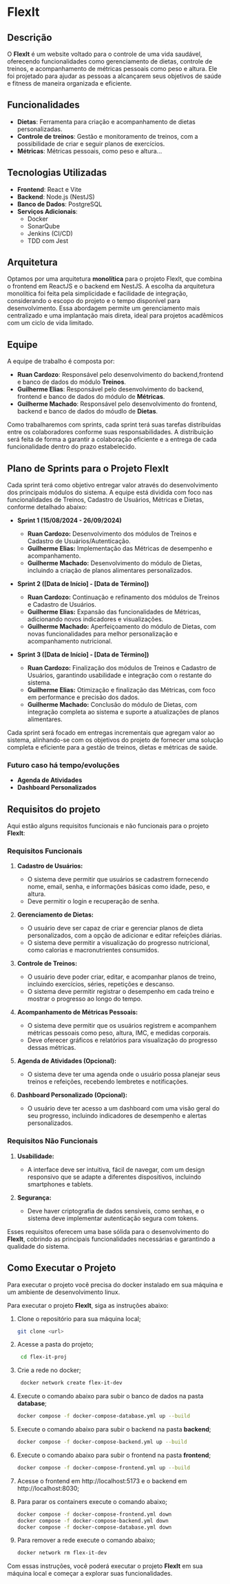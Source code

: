 # FlexIt

## Descrição
O **FlexIt** é um website voltado para o controle de uma vida saudável, oferecendo funcionalidades como gerenciamento de dietas, controle de treinos, e acompanhamento de métricas pessoais como peso e altura. Ele foi projetado para ajudar as pessoas a alcançarem seus objetivos de saúde e fitness de maneira organizada e eficiente.

## Funcionalidades
- **Dietas**: Ferramenta para criação e acompanhamento de dietas personalizadas.
- **Controle de treinos**: Gestão e monitoramento de treinos, com a possibilidade de criar e seguir planos de exercícios.
- **Métricas**: Métricas pessoais, como peso e altura...

## Tecnologias Utilizadas
- **Frontend**: React e Vite
- **Backend**: Node.js (NestJS)
- **Banco de Dados**: PostgreSQL
- **Serviços Adicionais**:
  - Docker
  - SonarQube
  - Jenkins (CI/CD)
  - TDD com Jest

## Arquitetura
Optamos por uma arquitetura **monolítica** para o projeto FlexIt, que combina o frontend em ReactJS e o backend em NestJS. A escolha da arquitetura monolítica foi feita pela simplicidade e facilidade de integração, considerando o escopo do projeto e o tempo disponível para desenvolvimento. Essa abordagem permite um gerenciamento mais centralizado e uma implantação mais direta, ideal para projetos acadêmicos com um ciclo de vida limitado.

## Equipe
A equipe de trabalho é composta por:
- **Ruan Cardozo**: Responsável pelo desenvolvimento do backend,frontend e banco de dados do módulo **Treinos**.
- **Guilherme Elias**: Responsável pelo desenvolvimento do backend, frontend e banco de dados do módulo de **Métricas**.
- **Guilherme Machado**: Responsável pelo desenvolvimento do frontend, backend e banco de dados do móudlo de **Dietas**.

Como trabalharemos com sprints, cada sprint terá suas tarefas distribuídas entre os colaboradores conforme suas responsabilidades. A distribuição será feita de forma a garantir a colaboração eficiente e a entrega de cada funcionalidade dentro do prazo estabelecido.

## Plano de Sprints para o Projeto FlexIt

Cada sprint terá como objetivo entregar valor através do desenvolvimento dos principais módulos do sistema. A equipe está dividida com foco nas funcionalidades de Treinos, Cadastro de Usuários, Métricas e Dietas, conforme detalhado abaixo:

- **Sprint 1 (15/08/2024 - 26/09/2024)**
  - **Ruan Cardozo:** Desenvolvimento dos módulos de Treinos e Cadastro de Usuários/Autenticação.
  - **Guilherme Elias:** Implementação das Métricas de desempenho e acompanhamento.
  - **Guilherme Machado:** Desenvolvimento do módulo de Dietas, incluindo a criação de planos alimentares personalizados.

- **Sprint 2 ([Data de Início] - [Data de Término])**
  - **Ruan Cardozo:** Continuação e refinamento dos módulos de Treinos e Cadastro de Usuários.
  - **Guilherme Elias:** Expansão das funcionalidades de Métricas, adicionando novos indicadores e visualizações.
  - **Guilherme Machado:** Aperfeiçoamento do módulo de Dietas, com novas funcionalidades para melhor personalização e acompanhamento nutricional.

- **Sprint 3 ([Data de Início] - [Data de Término])**
  - **Ruan Cardozo:** Finalização dos módulos de Treinos e Cadastro de Usuários, garantindo usabilidade e integração com o restante do sistema.
  - **Guilherme Elias:** Otimização e finalização das Métricas, com foco em performance e precisão dos dados.
  - **Guilherme Machado:** Conclusão do módulo de Dietas, com integração completa ao sistema e suporte a atualizações de planos alimentares.

Cada sprint será focado em entregas incrementais que agregam valor ao sistema, alinhando-se com os objetivos do projeto de fornecer uma solução completa e eficiente para a gestão de treinos, dietas e métricas de saúde.

### Futuro caso há tempo/evoluções

- **Agenda de Atividades**
- **Dashboard Personalizados**

## Requisitos do projeto

Aqui estão alguns requisitos funcionais e não funcionais para o projeto **FlexIt**:

### Requisitos Funcionais

1. **Cadastro de Usuários:**
   - O sistema deve permitir que usuários se cadastrem fornecendo nome, email, senha, e informações básicas como idade, peso, e altura.
   - Deve permitir o login e recuperação de senha.

2. **Gerenciamento de Dietas:**
   - O usuário deve ser capaz de criar e gerenciar planos de dieta personalizados, com a opção de adicionar e editar refeições diárias.
   - O sistema deve permitir a visualização do progresso nutricional, como calorias e macronutrientes consumidos.

3. **Controle de Treinos:**
   - O usuário deve poder criar, editar, e acompanhar planos de treino, incluindo exercícios, séries, repetições e descanso.
   - O sistema deve permitir registrar o desempenho em cada treino e mostrar o progresso ao longo do tempo.

4. **Acompanhamento de Métricas Pessoais:**
   - O sistema deve permitir que os usuários registrem e acompanhem métricas pessoais como peso, altura, IMC, e medidas corporais.
   - Deve oferecer gráficos e relatórios para visualização do progresso dessas métricas.

5. **Agenda de Atividades (Opcional):**
   - O sistema deve ter uma agenda onde o usuário possa planejar seus treinos e refeições, recebendo lembretes e notificações.

6. **Dashboard Personalizado (Opcional):**
   - O usuário deve ter acesso a um dashboard com uma visão geral do seu progresso, incluindo indicadores de desempenho e alertas personalizados.

### Requisitos Não Funcionais

1. **Usabilidade:**
   - A interface deve ser intuitiva, fácil de navegar, com um design responsivo que se adapte a diferentes dispositivos, incluindo smartphones e tablets.

2. **Segurança:**
   - Deve haver criptografia de dados sensíveis, como senhas, e o sistema deve implementar autenticação segura com tokens.

Esses requisitos oferecem uma base sólida para o desenvolvimento do **FlexIt**, cobrindo as principais funcionalidades necessárias e garantindo a qualidade do sistema.

## Como Executar o Projeto

Para executar o projeto você precisa do docker instalado em sua máquina e um ambiente de desenvolvimento linux.

Para executar o projeto **FlexIt**, siga as instruções abaixo:

1. Clone o repositório para sua máquina local;
   ```bash
   git clone <url>
   ```
2. Acesse a pasta do projeto;
   ```bash
    cd flex-it-proj
    ```

3. Crie a rede no docker;
    ```bash
     docker network create flex-it-dev
     ```

4. Execute o comando abaixo para subir o banco de dados na pasta **database**;
    ```bash
    docker compose -f docker-compose-database.yml up --build
    ```

5. Execute o comando abaixo para subir o backend na pasta **backend**;
    ```bash
    docker compose -f docker-compose-backend.yml up --build
    ```

6. Execute o comando abaixo para subir o frontend na pasta **frontend**;
    ```bash
    docker compose -f docker-compose-frontend.yml up --build
    ```

7. Acesse o frontend em http://localhost:5173 e o backend em http://localhost:8030;

8. Para parar os containers execute o comando abaixo;
    ```bash
    docker compose -f docker-compose-frontend.yml down
    docker compose -f docker-compose-backend.yml down
    docker compose -f docker-compose-database.yml down
    ```

9. Para remover a rede execute o comando abaixo;
    ```bash
    docker network rm flex-it-dev
    ```

Com essas instruções, você poderá executar o projeto **FlexIt** em sua máquina local e começar a explorar suas funcionalidades.